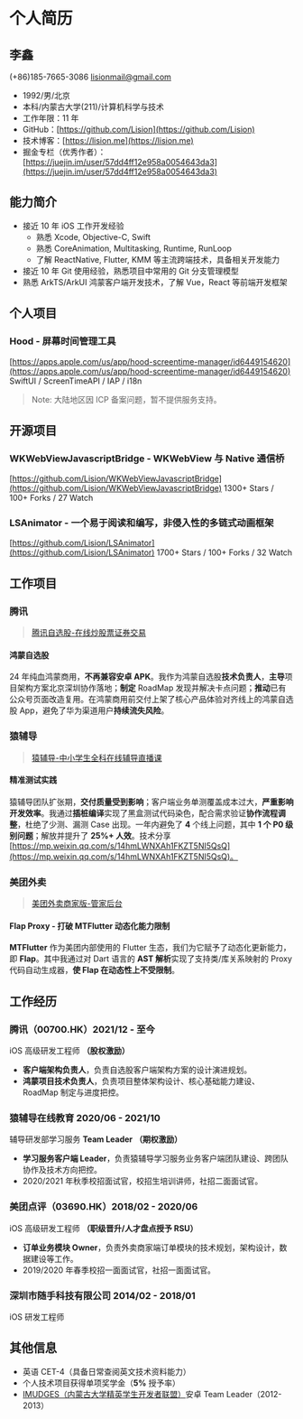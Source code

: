 # 个人简历

## 李鑫

(+86)185-7665-3086  lisionmail@gmail.com

- 1992/男/北京
- 本科/内蒙古大学(211)/计算机科学与技术
- 工作年限：11 年
- GitHub：[https://github.com/Lision](https://github.com/Lision)
- 技术博客：[https://lision.me](https://lision.me)
- 掘金专栏（优秀作者）：[https://juejin.im/user/57dd4ff12e958a0054643da3](https://juejin.im/user/57dd4ff12e958a0054643da3)

## 能力简介

- 接近 10 年 iOS 工作开发经验
	- 熟悉 Xcode, Objective-C, Swift
	- 熟悉 CoreAnimation, Multitasking, Runtime, RunLoop
	- 了解 ReactNative, Flutter, KMM 等主流跨端技术，具备相关开发能力
- 接近 10 年 Git 使用经验，熟悉项目中常用的 Git 分支管理模型
- 熟悉 ArkTS/ArkUI 鸿蒙客户端开发技术，了解 Vue，React 等前端开发框架

## 个人项目

### Hood - 屏幕时间管理工具

[https://apps.apple.com/us/app/hood-screentime-manager/id6449154620](https://apps.apple.com/us/app/hood-screentime-manager/id6449154620) SwiftUI / ScreenTimeAPI / IAP / i18n

> Note: 大陆地区因 ICP 备案问题，暂不提供服务支持。

## 开源项目

### WKWebViewJavascriptBridge - WKWebView 与 Native 通信桥

[https://github.com/Lision/WKWebViewJavascriptBridge](https://github.com/Lision/WKWebViewJavascriptBridge) 1300+ Stars / 100+ Forks / 27 Watch

### LSAnimator - 一个易于阅读和编写，非侵入性的多链式动画框架

[https://github.com/Lision/LSAnimator](https://github.com/Lision/LSAnimator) 1700+ Stars / 100+ Forks / 32 Watch

## 工作项目

### 腾讯

> [腾讯自选股-在线炒股票证券交易](https://apps.apple.com/cn/app/腾讯自选股-在线炒股票证券交易/id485653572)

#### 鸿蒙自选股

24 年纯血鸿蒙商用，**不再兼容安卓 APK**。我作为鸿蒙自选股**技术负责人**，**主导**项目架构方案北京深圳协作落地；**制定** RoadMap 发现并解决卡点问题；**推动**已有公众号页面改造复用。在鸿蒙商用前交付上架了核心产品体验对齐线上的鸿蒙自选股 App，避免了华为渠道用户**持续流失风险**。

### 猿辅导

> [猿辅导-中小学生全科在线辅导直播课](https://apps.apple.com/cn/app/猿辅导-中小学生全科在线辅导直播课/id974568444)

#### 精准测试实践

猿辅导团队扩张期，**交付质量受到影响**；客户端业务单测覆盖成本过大，**严重影响开发效率**。我通过**插桩编译**实现了黑盒测试代码染色，配合需求验证**协作流程调整**，杜绝了少测、漏测 Case 出现。一年内避免了 **4** 个线上问题，其中 **1 个 P0 级别问题**；解放并提升了 **25%+ 人效**。技术分享 [https://mp.weixin.qq.com/s/14hmLWNXAh1FKZT5NI5QsQ](https://mp.weixin.qq.com/s/14hmLWNXAh1FKZT5NI5QsQ)。

### 美团外卖

> [美团外卖商家版-管家后台](https://apps.apple.com/cn/app/美团外卖商家版-管家后台/id869802614)

#### Flap Proxy - 打破 MTFlutter 动态化能力限制

**MTFlutter** 作为美团内部使用的 Flutter 生态，我们为它赋予了动态化更新能力，即 **Flap**。其中我通过对 Dart 语言的 **AST 解析**实现了支持类/库关系映射的 Proxy 代码自动生成器，**使 Flap 在动态性上不受限制**。

## 工作经历

### 腾讯（00700.HK）2021/12 - 至今

iOS 高级研发工程师 **（股权激励）**

- **客户端架构负责人**，负责自选股客户端架构方案的设计演进规划。
- **鸿蒙项目技术负责人**，负责项目整体架构设计、核心基础能力建设、RoadMap 制定与进度把控。

### 猿辅导在线教育 2020/06 - 2021/10

辅导研发部学习服务 **Team Leader** **（期权激励）**

- **学习服务客户端 Leader**，负责猿辅导学习服务业务客户端团队建设、跨团队协作及技术方向把控。
- 2020/2021 年秋季校招面试官，校招生培训讲师，社招二面面试官。

### 美团点评（03690.HK）2018/02 - 2020/06

iOS 高级研发工程师 **（职级晋升/人才盘点授予 RSU）**

- **订单业务模块 Owner**，负责外卖商家端订单模块的技术规划，架构设计，数据建设等工作。
- 2019/2020 年春季校招一面面试官，社招一面面试官。

### 深圳市随手科技有限公司 2014/02 - 2018/01

iOS 研发工程师

## 其他信息

- 英语 CET-4（具备日常查阅英文技术资料能力）
- 个人技术项目获得单项奖学金（**5%** 授予率）
- [IMUDGES（内蒙古大学精英学生开发者联盟）](http://www.imudges.com/)安卓 Team Leader（2012-2013）
